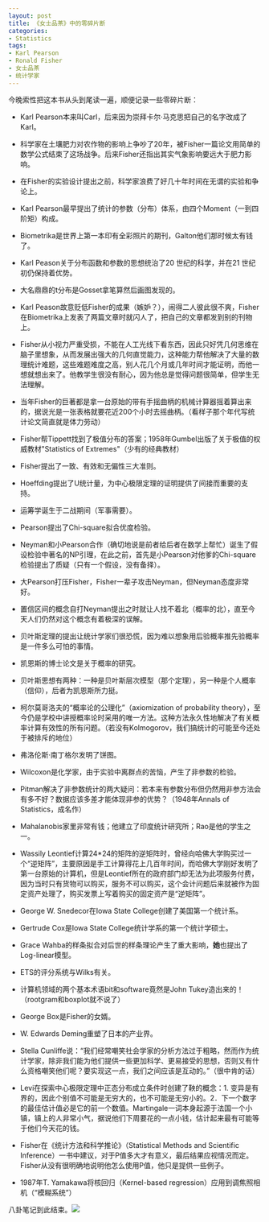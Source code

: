 ```yaml
---
layout: post
title: 《女士品茶》中的零碎片断
categories:
- Statistics
tags:
- Karl Pearson
- Ronald Fisher
- 女士品茶
- 统计学家
---
```


今晚索性把这本书从头到尾读一遍，顺便记录一些零碎片断：



	
  * Karl Pearson本来叫Carl，后来因为崇拜卡尔·马克思把自己的名字改成了Karl。

	
  * 科学家在土壤肥力对农作物的影响上争吵了20年，被Fisher一篇论文用简单的数学公式结束了这场战争。后来Fisher还指出其实气象影响要远大于肥力影响。

	
  * 在Fisher的实验设计提出之前，科学家浪费了好几十年时间在无谓的实验和争论上。

	
  * Karl Pearson最早提出了统计的参数（分布）体系，由四个Moment（一到四阶矩）构成。

	
  * Biometrika是世界上第一本印有全彩照片的期刊，Galton他们那时候太有钱了。

	
  * Karl Peason关于分布函数和参数的思想统治了20 世纪的科学，并在21 世纪初仍保持着优势。

	
  * 大名鼎鼎的t分布是Gosset拿笔算然后画图发现的。

	
  * Karl Peason故意贬低Fisher的成果（嫉妒？），闹得二人彼此很不爽，Fisher在Biometrika上发表了两篇文章时就闪人了，把自己的文章都发到别的刊物上。

	
  * Fisher从小视力严重受损，不能在人工光线下看东西，因此只好凭几何思维在脑子里想象，从而发展出强大的几何直觉能力，这种能力帮他解决了大量的数理统计难题，这些难题难度之高，别人花几个月或几年时间才能证明，而他一想就想出来了。他教学生很没有耐心，因为他总是觉得问题很简单，但学生无法理解。

	
  * 当年Fisher的巨著都是拿一台原始的带有手摇曲柄的机械计算器摇着算出来的，据说光是一张表格就要花近200个小时去摇曲柄。（看样子那个年代写统计论文简直就是体力劳动）

	
  * Fisher帮Tippett找到了极值分布的答案；1958年Gumbel出版了关于极值的权威教材"Statistics of Extremes"（少有的经典教材）

	
  * Fisher提出了一致、有效和无偏性三大准则。

	
  * Hoeffding提出了U统计量，为中心极限定理的证明提供了间接而重要的支持。

	
  * 运筹学诞生于二战期间（军事需要）。

	
  * Pearson提出了Chi-square拟合优度检验。

	
  * Neyman和小Pearson合作（确切地说是前者给后者在数学上帮忙）诞生了假设检验中著名的NP引理，在此之前，首先是小Pearson对他爹的Chi-square检验提出了质疑（只有一个假设，没有备择）。

	
  * 大Pearson打压Fisher，Fisher一辈子攻击Neyman，但Neyman态度非常好。

	
  * 置信区间的概念自打Neyman提出之时就让人找不着北（概率的北），直至今天人们仍然对这个概念有着极深的误解。

	
  * 贝叶斯定理的提出让统计学家们很恐慌，因为难以想象用后验概率推先验概率是一件多么可怕的事情。

	
  * 凯恩斯的博士论文是关于概率的研究。

	
  * 贝叶斯思想有两种：一种是贝叶斯层次模型（那个定理），另一种是个人概率（信仰），后者为凯恩斯所力挺。

	
  * 柯尔莫哥洛夫的“概率论的公理化”（axiomization of probability theory），至今仍是学校中讲授概率论时采用的唯一方法。这种方法永久性地解决了有关概率计算有效性的所有问题。（若没有Kolmogorov，我们搞统计的可能至今还处于被排斥的地位）

	
  * 弗洛伦斯·南丁格尔发明了饼图。

	
  * Wilcoxon是化学家，由于实验中离群点的苦恼，产生了非参数的检验。

	
  * Pitman解决了非参数统计的两大疑问：若本来有参数分布但仍然用非参方法会有多不好？数据应该多差才能体现非参的优势？（1948年Annals of Statistics，成名作）

	
  * Mahalanobis家里非常有钱；他建立了印度统计研究所；Rao是他的学生之一。

	
  * Wassily Leontief计算24*24的矩阵的逆矩阵时，曾经向哈佛大学购买过一个“逆矩阵”，主要原因是手工计算得花上几百年时间，而哈佛大学刚好发明了第一台原始的计算机，但是Leontief所在的政府部门却无法为此项服务付费，因为当时只有货物可以购买，服务不可以购买，这个会计问题后来就被作为固定资产处理了，购买发票上写着购买的固定资产是“逆矩阵”。

	
  * George W. Snedecor在Iowa State College创建了美国第一个统计系。

	
  * Gertrude Cox是Iowa State College统计学系的第一个统计学硕士。

	
  * Grace Wahba的样条拟合对后世的样条理论产生了重大影响，**她**也提出了Log-linear模型。

	
  * ETS的评分系统与Wilks有关。

	
  * 计算机领域的两个基本术语bit和software竟然是John Tukey造出来的！（rootgram和boxplot就不说了）

	
  * George Box是Fisher的女婿。

	
  * W. Edwards Deming重塑了日本的产业界。

	
  * Stella Cunliffe说：“我们经常嘲笑社会学家的分析方法过于粗略，然而作为统计学家，除非我们能为他们提供一些更加科学、更易接受的思想，否则又有什么资格嘲笑他们呢？要实现这一点，我们之间应该是互动的。”（很中肯的话）

	
  * Levi在探索中心极限定理中正态分布成立条件时创建了鞅的概念：1. 变异是有界的，因此个别值不可能是无穷大的，也不可能是无穷小的。2．下一个数字的最佳估计值必是它的前一个数值。Martingale一词本身起源于法国一个小镇，镇上的人非常小气，据说他们下周要花的一点小钱，估计起来最有可能等于他们今天花的钱。

	
  * Fisher在《统计方法和科学推论》（Statistical Methods and Scientific Inference）一书中建议，对于P值多大才有意义，最后结果应视情况而定。Fisher从没有很明确地说明他怎么使用P值，他只是提供一些例子。

	
  * 1987年T. Yamakawa将核回归（Kernel-based regression）应用到调焦照相机（“模糊系统”）


八卦笔记到此结束。![](http://yihui.name/cn/wp-content/uploads/bo/emot/grin.gif)
